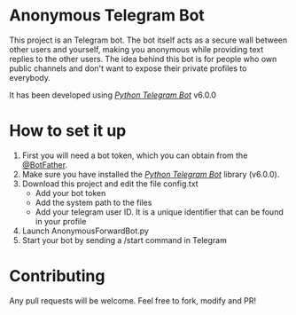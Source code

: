 # Anonymous Telegram Bot
This project is an Telegram bot. The bot itself acts as a secure wall between other users and yourself, making you anonymous while providing text replies to the other users. The idea behind this bot is for people who own public channels and don't want to expose their private profiles to everybody.

It has been developed using [*Python Telegram Bot*](https://python-telegram-bot.readthedocs.io/en/stable/) v6.0.0

# How to set it up
1. First you will need a bot token, which you can obtain from the [@BotFather](https://t.me/BotFather).
2. Make sure you have installed the [*Python Telegram Bot*](https://python-telegram-bot.readthedocs.io/en/stable/) library (v6.0.0).
3. Download this project and edit the file config.txt
   * Add your bot token
   * Add the system path to the files
   * Add your telegram user ID. It is a unique identifier that can be found in your profile
4. Launch AnonymousForwardBot.py
5. Start your bot by sending a /start command in Telegram

# Contributing

Any pull requests will be welcome. Feel free to fork, modify and PR!
